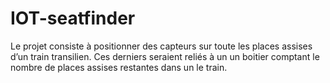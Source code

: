 # IOT-seatfinder
Le projet consiste à positionner des capteurs sur toute les places assises d’un train transilien. Ces derniers seraient reliés à un un boitier comptant le nombre de places assises restantes dans un le train.
